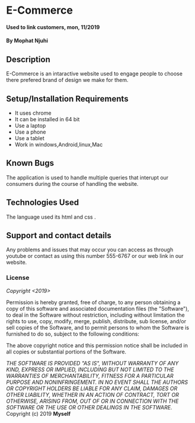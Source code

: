 # E-Commerce
#### Used to link customers, mon, 11/2019
#### By **Mophat Njuhi**
## Description
E-Commerce is an intaractive website used to engage people to choose there prefered brand of design we make for them.
## Setup/Installation Requirements
* It uses chrome
* It can be installed in 64 bit
* Use a laptop
* Use a phone
* Use a tablet
* Work in windows,Android,linux,Mac

## Known Bugs
The application is used to handle multiple queries that interupt our consumers during the course of handling the website.
## Technologies Used
The language used its html and css .
## Support and contact details
Any problems and issues that may occur you can access as through youtube or contact as using this number 555-6767 or our web link in our website.
### License
*Copyright <2019> <COPYRIGHT HOLDER>*

Permission is hereby granted, free of charge, to any person obtaining a copy of this software and associated documentation files (the "Software"), to deal in the Software without restriction, including without limitation the rights to use, copy, modify, merge, publish, distribute, sub license, and/or sell copies of the Software, and to permit persons to whom the Software is furnished to do so, subject to the following conditions:

The above copyright notice and this permission notice shall be included in all copies or substantial portions of the Software.

*THE SOFTWARE IS PROVIDED "AS IS", WITHOUT WARRANTY OF ANY KIND, EXPRESS OR IMPLIED, INCLUDING BUT NOT LIMITED TO THE WARRANTIES OF MERCHANTABILITY, FITNESS FOR A PARTICULAR PURPOSE AND NONINFRINGEMENT. IN NO EVENT SHALL THE AUTHORS OR COPYRIGHT HOLDERS BE LIABLE FOR ANY CLAIM, DAMAGES OR OTHER LIABILITY, WHETHER IN AN ACTION OF CONTRACT, TORT OR OTHERWISE, ARISING FROM, OUT OF OR IN CONNECTION WITH THE SOFTWARE OR THE USE OR OTHER DEALINGS IN THE SOFTWARE.*
Copyright (c) 2019 **Myself**
